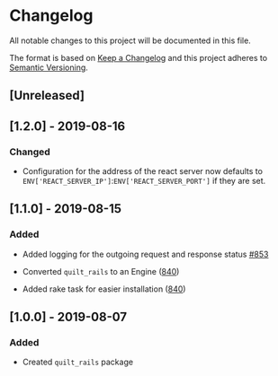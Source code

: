 # Changelog

All notable changes to this project will be documented in this file.

The format is based on [Keep a Changelog](http://keepachangelog.com/en/1.0.0/)
and this project adheres to [Semantic Versioning](http://semver.org/spec/v2.0.0.html).

## [Unreleased]

## [1.2.0] - 2019-08-16

### Changed

- Configuration for the address of the react server now defaults to `ENV['REACT_SERVER_IP']`:`ENV['REACT_SERVER_PORT']` if they are set.

## [1.1.0] - 2019-08-15

### Added

- Added logging for the outgoing request and response status [#853](https://github.com/Shopify/quilt/pull/853)

- Converted `quilt_rails` to an Engine ([840](https://github.com/Shopify/quilt/pull/840))
- Added rake task for easier installation ([840](https://github.com/Shopify/quilt/pull/840))

## [1.0.0] - 2019-08-07

### Added

- Created `quilt_rails` package
